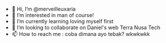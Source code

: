 - 👋 Hi, I’m @merveilleuxaria
- 👀 I’m interested in man of course! 
- 🌱 I’m currently learning loving myself first
- 💞️ I’m looking to collaborate on Daniel's web Terra Nusa Tech
- 📫 How to reach me : coba dimana ayo tebak? wkwkwkk

<!---
merveilleuxaria/merveilleuxaria is a ✨ special ✨ repository because its `README.md` (this file) appears on your GitHub profile.
You can click the Preview link to take a look at your changes.
--->
